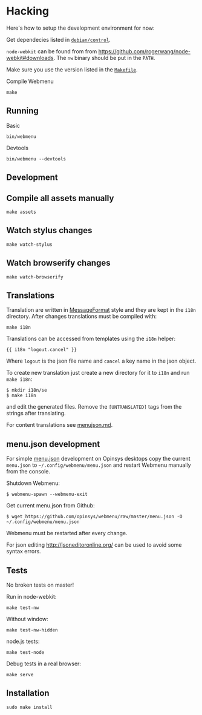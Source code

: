 # Hacking

Here's how to setup the development environment for now:

Get dependecies listed in [`debian/control`](https://github.com/opinsys/opinsys-debs/blob/master/packages/webmenu/debian/control).

`node-webkit` can be found from from <https://github.com/rogerwang/node-webkit#downloads>.
The `nw` binary should be put in the `PATH`.

Make sure you use the version listed in the [`Makefile`](https://github.com/opinsys/webmenu/blob/master/Makefile).

Compile Webmenu

    make

## Running

Basic

    bin/webmenu

Devtools

    bin/webmenu --devtools

## Development

## Compile all assets manually

    make assets

## Watch stylus changes

    make watch-stylus

## Watch browserify changes

    make watch-browserify

## Translations

Translation are written in [MessageFormat][] style and they are kept in the
`i18n` directory. After changes translations must be compiled with:

    make i18n

Translations can be accessed from templates using the `i18n` helper:

    {{ i18n "logout.cancel" }}

Where `logout` is the json file name and `cancel` a key name in the json
object.

To create new translation just create a new directory for it  to `i18n` and run
`make i18n`:

    $ mkdir i18n/se
    $ make i18n

and edit the generated files. Remove the `[UNTRANSLATED]` tags from the strings
after translating.

For content translations see [menujson.md][menujson_i18n].

## menu.json development

For simple [menu.json][] development on Opinsys desktops copy the current
`menu.json` to `~/.config/webmenu/menu.json` and restart Webmenu manually from
the console.

Shutdown Webmenu:

    $ webmenu-spawn --webmenu-exit

Get current menu.json from Github:

    $ wget https://github.com/opinsys/webmenu/raw/master/menu.json -O ~/.config/webmenu/menu.json

Webmenu must be restarted after every change.

For json editing <http://jsoneditoronline.org/> can be used to avoid some
syntax errors.

## Tests

No broken tests on master!

Run in node-webkit:

    make test-nw

Without window:

    make test-nw-hidden

node.js tests:

    make test-node

Debug tests in a real browser:

    make serve

## Installation

    sudo make install


[Travis-CI]: https://travis-ci.org/opinsys/webmenu
[PhantomJS]: http://phantomjs.org/
[MessageFormat]: https://github.com/SlexAxton/messageformat.js
[menujson_i18n]: https://github.com/opinsys/webmenu/blob/master/docs/menujson.md#translations
[menu.json]: https://github.com/opinsys/webmenu/blob/master/docs/menujson.md
